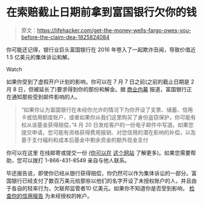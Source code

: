 # 在索赔截止日期前拿到富国银行欠你的钱

> 原文：<https://lifehacker.com/get-the-money-wells-fargo-owes-you-before-the-claim-dea-1825824084>

你可能还记得，银行业巨头富国银行在 2016 年卷入了一起欺诈丑闻，导致价值近 1.5 亿美元的集体诉讼和解。

Watch

如果你受到了虚假开户计划的影响，你可以在 7 月 7 日之前(之前的截止日期是 2 月 8 日，但被延长了)要求得到你的那份和解金。据 [商业内幕](http://www.businessinsider.com/wells-fargo-fraud-claim-how-to-file-2018-5) 报道，富国银行正在通知那些受到邮件影响的人。

> “如果你认为富国银行在未经你允许的情况下为你开设了支票、储蓄、信用卡或信用额度账户，或者如果你从我们这里购买了身份盗窃保护，你可能有权从该基金获得赔偿，”4 月 20 日发给客户的一份电子邮件中写道。如果您提交申请，您可能有资格获得费用报销、对您信用的潜在影响的补偿，以及基于支付福利和成本后基金中剩余资金的额外现金支付

你可以在这里 在线邮寄或提交一份 [(你可以在](https://wfsettlement.com/mainpage/FileaClaim.aspx) [这个网站](https://www.wfsettlement.com/) 了解更多)。如果您需要帮助，您可以拨打 1-866-431-8549 亲自与他人联系。

毕还报告说，即使你已经从银行获得赔偿，你仍然可以作为集体诉讼的一部分。富国银行已经支付了数百万美元给那些以他们的名字开设了未授权账户的人，并且由于各自的轻率行为，欠联邦监管者10 亿美元。如果你不知道你是否受到影响， [检查你的信用报告](https://www.annualcreditreport.com/index.action) 为未经授权的帐户。